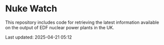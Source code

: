 # Nuke Watch

This repository includes code for retrieving the latest information available on the output of EDF nuclear power plants in the UK.

Last updated: 2025-04-21 05:12